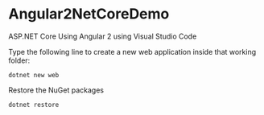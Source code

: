 # Angular2NetCoreDemo
ASP.NET Core Using Angular 2
using Visual Studio Code

Type the following line to create a new web application inside that working folder:

```dotnet new web```

Restore the NuGet packages

```dotnet restore```
